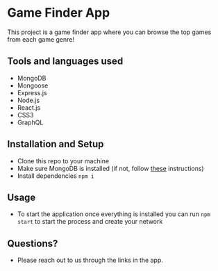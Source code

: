 # Game Finder App
This project is a game finder app where you can browse the top games from each game genre! 

## Tools and languages used
* MongoDB 
* Mongoose
* Express.js
* Node.js
* React.js
* CSS3
* GraphQL

## Installation and Setup
 * Clone this repo to your machine
 * Make sure MongoDB is installed (if not, follow [these](https://docs.mongodb.com/manual/installation/) instructions)
 * Install dependencies
 ```npm i```
 
 ## Usage
 * To start the application once everything is installed you can run ```npm start``` to start the process and create your network

 ## Questions?
* Please reach out to us through the links in the app.